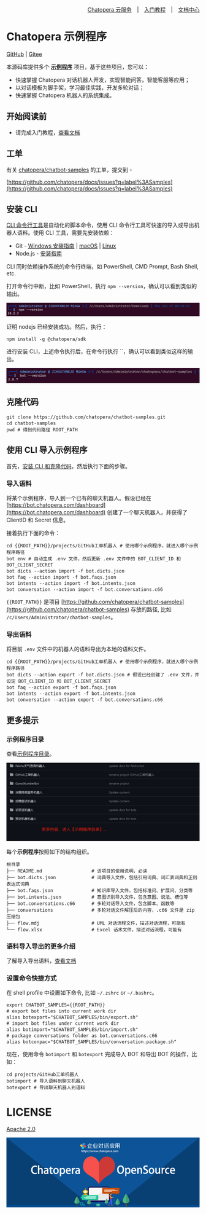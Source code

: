 <div align=right>

[Chatopera 云服务](https://bot.chatopera.com/)　|　[入门教程](https://docs.chatopera.com/products/chatbot-platform/tutorials/index.html)　|　[文档中心](https://docs.chatopera.com/index.html)

</div>

# Chatopera 示例程序

[GitHub](https://github.com/chatopera/chatbot-samples/) | [Gitee](https://gitee.com/chatopera/chatbot-samples)

本源码库提供多个 [**示例程序**](./projects/) 项目，基于这些项目，您可以：

- 快速掌握 Chatopera 对话机器人开发，实现智能问答，智能客服等应用；
- 以对话模板为脚手架，学习最佳实践，开发多轮对话；
- 快速掌握 Chatopera 机器人的系统集成。

## 开始阅读前

* 请完成入门教程，[查看文档](https://docs.chatopera.com/products/chatbot-platform/tutorials/index.html)

## 工单

有关 [chatopera/chatbot-samples](https://github.com/chatopera/chatbot-samples) 的工单，提交到 -

[https://github.com/chatopera/docs/issues?q=label%3ASamples](https://github.com/chatopera/docs/issues?q=label%3ASamples)

## 安装 CLI

[CLI 命令行工具](https://docs.chatopera.com/products/chatbot-platform/references/cli.html)是自动化的脚本命令，使用 CLI 命令行工具可快速的导入或导出机器人语料。使用 CLI 工具，需要先安装依赖：

* Git - [Windows 安装指南](https://gitforwindows.org/) | [macOS](https://git-scm.com/download/mac) | [Linux](https://git-scm.com/downloads)
* Node.js - [安装指南](https://nodejs.org/zh-cn)

CLI 同时依赖操作系统的命令行终端，如 PowerShell, CMD Prompt, Bash Shell, etc.

打开命令行中断，比如 PowerShell，执行 `npm --version`，确认可以看到类似的输出。

![Alt text](assets/images/screenshot_20240627135527.png)

证明 nodejs 已经安装成功。然后，执行：

```
npm install -g @chatopera/sdk
```

进行安装 CLI，上述命令执行后，在命令行执行 ``，确认可以看到类似这样的输出。

![Alt text](assets/images/screenshot_20240627135732.png)

## 克隆代码

```
git clone https://github.com/chatopera/chatbot-samples.git
cd chatbot-samples
pwd # 得到代码路径 ROOT_PATH
```

## 使用 CLI 导入示例程序

首先，[安装 CLI 和克隆代码](https://github.com/chatopera/chatbot-samples?tab=readme-ov-file#%E5%AE%89%E8%A3%85-cli)，然后执行下面的步骤。

### 导入语料
将某个示例程序，导入到一个已有的聊天机器人。假设已经在 [https://bot.chatopera.com/dashboard](https://bot.chatopera.com/dashboard) 创建了一个聊天机器人，并获得了 ClientID 和 Secret 信息。 

接着执行下面的命令：

```
cd {{ROOT_PATH}}/projects/GitHub工单机器人 # 使用哪个示例程序，就进入哪个示例程序路径
bot env # 自动生成 .env 文件，然后更新 .env 文件中的 BOT_CLIENT_ID 和 BOT_CLIENT_SECRET
bot dicts --action import -f bot.dicts.json
bot faq --action import -f bot.faqs.json
bot intents --action import -f bot.intents.json
bot conversation --action import -f bot.conversations.c66
```

`{{ROOT_PATH}}` 是项目 [https://github.com/chatopera/chatbot-samples](https://github.com/chatopera/chatbot-samples) 存放的路径, 比如 `/c/Users/Administrator/chatbot-samples`。


### 导出语料
将目前 `.env` 文件中的机器人的语料导出为本地的语料文件。

```
cd {{ROOT_PATH}}/projects/GitHub工单机器人 # 使用哪个示例程序，就进入哪个示例程序路径
bot dicts --action export -f bot.dicts.json # 假设已经创建了 .env 文件，并设定 BOT_CLIENT_ID 和 BOT_CLIENT_SECRET
bot faq --action export -f bot.faqs.json
bot intents --action export -f bot.intents.json
bot conversation --action export -f bot.conversations.c66
```

## 更多提示

### 示例程序目录

查看[示例程序目录](./projects)。

[![Alt text](assets/images/screenshot_20240620093658.png)](./projects)

每个**示例程序**按照如下的结构组织。

```
根目录
├── README.md                  # 该项目的使用说明，必读
├── bot.dicts.json             # 词典导入文件，包括引用词典、词汇表词典和正则表达式词典
├── bot.faqs.json              # 知识库导入文件，包括标准问、扩展问、分类等
├── bot.intents.json           # 意图识别导入文件，包含意图、说法、槽位等
├── bot.conversations.c66      # 多轮对话导入文件，包含脚本、函数等
├── conversations              # 多轮对话文件解压后的内容，.c66 文件是 zip 压缩包
├── flow.mdj                   # UML 对话流程文件，描述对话流程，可能有
└── flow.xlsx                  # Excel 话术文件，描述对话流程，可能有
```

### 语料导入导出的更多介绍

了解导入导出语料，[查看文档](https://docs.chatopera.com/products/chatbot-platform/howto-guides/integration/cli-export-import.html)

### 设置命令快捷方式

在 shell profile 中设置如下命令, 比如 `~/.zshrc` or `~/.bashrc`。

```
export CHATBOT_SAMPLES={{ROOT_PATH}}
# export bot files into current work dir
alias botexport="$CHATBOT_SAMPLES/bin/export.sh"
# import bot files under current work dir
alias botimport="$CHATBOT_SAMPLES/bin/import.sh"
# package conversations folder as bot.conversations.c66
alias botconpac="$CHATBOT_SAMPLES/bin/conversation.package.sh"
```

现在，使用命令 `botimport` 和 `botexport` 完成导入 BOT 和导出 BOT 的操作，比如：

```
cd projects/GitHub工单机器人
botimport # 导入语料到聊天机器人
botexport # 导出聊天机器人到语料
```

# LICENSE

[Apache 2.0](./LICENSE)

[![chatoper banner][co-banner-image]][co-url]

[co-banner-image]: ./assets/8.png
[co-url]: https://www.chatopera.com
